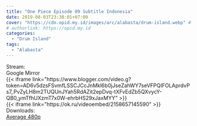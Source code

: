 ```yaml
---
title: "One Piece Episode 89 Subtitle Indonesia"
date: 2019-08-03T23:38:01+07:00
cover: "https://cdn.opid.my.id/images/arc/alabasta/drum-island.webp" # Optional, cover
# authorlink: https://opid.my.id
categories:
  - "Drum Island"
tags:
  - "Alabasta"
---
```

<div class="ui menu violet borderless inverted">
  <div class="header item active">
        Stream:
    </div>
  <a class="active item" data-tab="google">
    <i class="google drive icon"></i> Google
  </a>
  <a class="item nounderline" data-tab="mirror">
    <i class="odnoklassniki icon"></i> Mirror
  </a>
</div>
<div class="ui bottom attached tab segment active" style="border:0 !important;" data-tab="google">
  {{< iframe link="https://www.blogger.com/video.g?token=AD6v5dzsFSvmfLSSCJCcJnMkl6b0jJseZahWY7seVFPQIFOLAprdvPs7_PvZyLH8m2TUQUnJYah5RdAZit2epDvq-tXFvEdZb5QXvycY-QB0_ymTfhUXzmT7x0W-ehrbHS29xJaxMYY" >}}
</div>
<div class="ui bottom attached tab segment" style="border:0 !important;" data-tab="mirror">
  {{< iframe link="https://ok.ru/videoembed/2158657145590" >}}
</div>
<div class="ui menu violet borderless inverted">
  <div class="header item active">
        Downloads:
    </div>
  <a class="item nounderline" href="https://ouo.io/odbla3" target="_blank" rel="dofollow"><i class="google drive icon"></i>
    Average 480p</a>
</div>